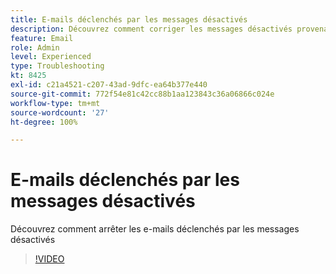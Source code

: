 ```yaml
---
title: E-mails déclenchés par les messages désactivés
description: Découvrez comment corriger les messages désactivés provenant d'e-mails déclenchés
feature: Email
role: Admin
level: Experienced
type: Troubleshooting
kt: 8425
exl-id: c21a4521-c207-43ad-9dfc-ea64b377e440
source-git-commit: 772f54e81c42cc88b1aa123843c36a06866c024e
workflow-type: tm+mt
source-wordcount: '27'
ht-degree: 100%

---
```


# E-mails déclenchés par les messages désactivés

Découvrez comment arrêter les e-mails déclenchés par les messages désactivés
>[!VIDEO](https://video.tv.adobe.com/v/335981?quality=12)
